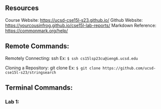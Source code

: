 ## Resources
Course Website: https://ucsd-cse15l-s23.github.io/
Github Website: https://yourcousinfrog.github.io/cse15l-lab-reports/
Markdown Reference: https://commonmark.org/help/

## Remote Commands:

Remotely Connecting: ssh <remote-server>
Ex: `$ ssh cs15lsp23cu@ieng6.ucsd.edu`

Cloning a Repository: git clone <repository-url>
Ex: `$ git clone https://github.com/ucsd-cse15l-s23/stringsearch`

## Terminal Commands:
### Lab 1:
